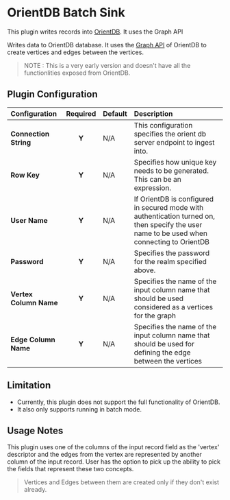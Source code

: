 # OrientDB Batch Sink

This plugin writes records into [OrientDB](http://orientdb.com/orientdb/). It uses the Graph API

Writes data to OrientDB database. It uses the [Graph API](http://orientdb.com/docs/2.2/Graph-Database-Tinkerpop.html) of OrientDB to create vertices and edges between the vertices. 

> NOTE : This is a very early version and doesn't have all the functionlities exposed from OrientDB. 


## Plugin Configuration

| Configuration | Required | Default | Description |
| :------------ | :------: | :----- | :---------- |
| **Connection String** | **Y** | N/A | This configuration specifies the orient db server endpoint to ingest into. |
| **Row Key** | **Y** | N/A | Specifies how unique key needs to be generated. This can be an expression. |
| **User Name** | **Y** | N/A | If OrientDB is configured in secured mode with authentication turned on, then specify the user name to be used when connecting to OrientDB |
| **Password** | **Y** | N/A | Specifies the password for the realm specified above. |
| **Vertex Column Name** | **Y** | N/A | Specifies the name of the input column name that should be used considered as a vertices for the graph |
| **Edge Column Name** | **Y** | N/A | Specifies the name of the input column name that should be used for defining the edge between the vertices |

## Limitation

* Currently, this plugin does not support the full functionality of OrientDB. 
* It also only supports running in batch mode. 

## Usage Notes

This plugin uses one of the columns of the input record field as the 'vertex' descriptor and the edges from the vertex are represented by another column of the input record. User has the option to pick up the ability to pick the fields that represent these two concepts. 

> Vertices and Edges between them are created only if they don't exist already.
